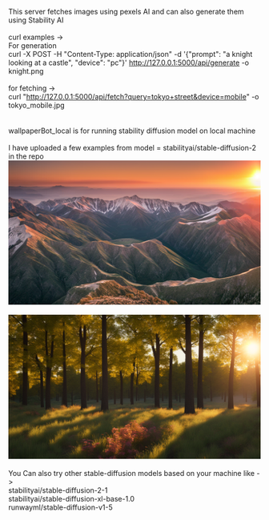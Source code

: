 This server fetches images using pexels AI and can also generate them using Stability AI <br/>
<br/>
curl examples -> <br/>
For generation<br/>
curl -X POST -H "Content-Type: application/json"      -d '{"prompt": "a knight looking at a castle", "device": "pc"}'      http://127.0.0.1:5000/api/generate -o knight.png <br/>
<br/>
for fetching -> <br/>
curl "http://127.0.0.1:5000/api/fetch?query=tokyo+street&device=mobile" -o tokyo_mobile.jpg <br/>
<br/>
<br/>
wallpaperBot_local is for running stability diffusion model on local machine<br/>
<br/>
I have uploaded a few examples from model = stabilityai/stable-diffusion-2 in the repo <br/>
![example 1](examples/sunrise_on_a_mountain_top.png) <br/>
<br/>
![example 2](examples/cinematic_view_of_a_sunset.png) <br/>
<br/>
You Can also try other stable-diffusion models based on your machine like -> <br/>
stabilityai/stable-diffusion-2-1 <br/>
stabilityai/stable-diffusion-xl-base-1.0 <br/>
runwayml/stable-diffusion-v1-5 <br/>
